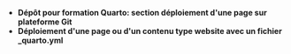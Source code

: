 * **Dépôt pour formation Quarto: section déploiement d'une page sur plateforme Git**
* **Déploiement d'une page ou d'un contenu type website avec un fichier _quarto.yml**


